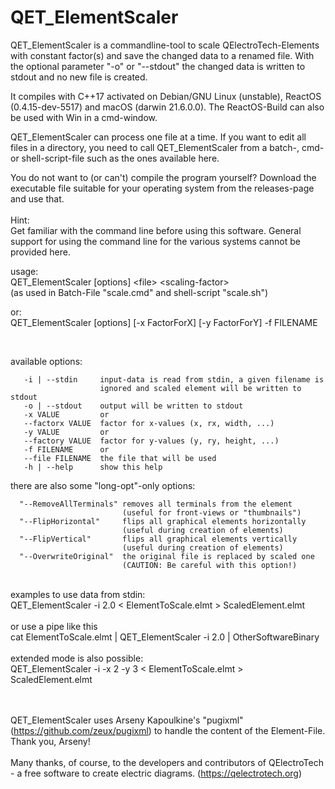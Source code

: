 # QET_ElementScaler

QET_ElementScaler is a commandline-tool to scale QElectroTech-Elements with constant factor(s) and save the changed data to a renamed file.
With the optional parameter &quot;-o&quot; or &quot;--stdout&quot; the changed data is written to stdout and no new file is created.


It compiles with C++17 activated on Debian/GNU Linux (unstable), ReactOS (0.4.15-dev-5517) and macOS (darwin 21.6.0.0).
The ReactOS-Build can also be used with Win in a cmd-window.<br>

QET_ElementScaler can process one file at a time.
If you want to edit all files in a directory, you need to call QET_ElementScaler from a batch-, cmd- or shell-script-file such as the ones available here.<br>

You do not want to (or can't) compile the program yourself? Download the executable file suitable for your operating system from the releases-page and use that.<br><br>
Hint: <br>
Get familiar with the command line before using this software.
General support for using the command line for the various systems cannot be provided here.



usage:<br>
QET_ElementScaler [options] &lt;file&gt;  &lt;scaling-factor&gt; <br>
(as used in Batch-File &quot;scale.cmd&quot; and shell-script &quot;scale.sh&quot;) <br>

or:<br>
QET_ElementScaler [options] [-x FactorForX] [-y FactorForY] -f FILENAME <br>

 <br>

  available options:
```
   -i | --stdin     input-data is read from stdin, a given filename is
                    ignored and scaled element will be written to stdout
   -o | --stdout    output will be written to stdout
   -x VALUE         or 
   --factorx VALUE  factor for x-values (x, rx, width, ...) 
   -y VALUE         or 
   --factory VALUE  factor for y-values (y, ry, height, ...) 
   -f FILENAME      or 
   --file FILENAME  the file that will be used 
   -h | --help      show this help 
```

  there are also some "long-opt"-only options: 
```
  "--RemoveAllTerminals" removes all terminals from the element 
                         (useful for front-views or "thumbnails") 
  "--FlipHorizontal"     flips all graphical elements horizontally
                         (useful during creation of elements) 
  "--FlipVertical"       flips all graphical elements vertically
                         (useful during creation of elements) 
  "--OverwriteOriginal"  the original file is replaced by scaled one 
                         (CAUTION: Be careful with this option!) 
```


 <br>
examples to use data from stdin: <br>
QET_ElementScaler -i  2.0  &lt;  ElementToScale.elmt  &gt;  ScaledElement.elmt <br>
 <br>
or use a pipe like this <br>
cat  ElementToScale.elmt  |  QET_ElementScaler -i  2.0  |  OtherSoftwareBinary <br>
 <br>
extended mode is also possible:<br>
QET_ElementScaler -i -x 2 -y 3  &lt;  ElementToScale.elmt  &gt;  ScaledElement.elmt <br>
 <br>
 <br>

QET_ElementScaler uses Arseny Kapoulkine's &quot;pugixml&quot; (https://github.com/zeux/pugixml)
to handle the content of the Element-File. Thank you, Arseny! <br>
 <br>
Many thanks, of course, to the developers and contributors of QElectroTech - a free software to create electric diagrams. (https://qelectrotech.org) <br>
